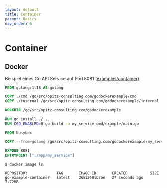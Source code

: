 ```yaml
---
layout: default
title: Container
parent: Basics
nav_order: 6
---
```


# Container

## Docker

Beispiel eines Go API Service auf Port 8081 ([examples/container](../examples/container)).
```Dockerfile
FROM golang:1.18 AS golang

COPY ./cmd /go/src/opitz-consulting.com/godockerexample/cmd
COPY ./internal /go/src/opitz-consulting.com/godockerexample/internal

WORKDIR /go/src/opitz-consulting.com/godockerexample

RUN go install ./...
RUN CGO_ENABLED=0 go build -o my_service cmd/example/main.go

FROM busybox

COPY --from=golang /go/src/opitz-consulting.com/godockerexample/my_service /app/my_service

EXPOSE 8081
ENTRYPOINT ["./app/my_service"]
```

```
$ docker image ls

REPOSITORY             TAG       IMAGE ID       CREATED          SIZE
go-example-container   latest    26b12691b7ae   27 seconds ago   7.72MB
```